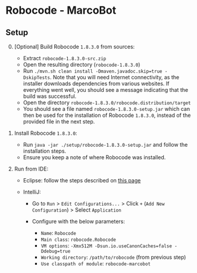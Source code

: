 # Robocode - MarcoBot

## Setup

0. [Optional] Build Robocode `1.8.3.0` from sources:

    - Extract `robocode-1.8.3.0-src.zip`
    - Open the resulting directory (`robocode-1.8.3.0`)
    - Run `./mvn.sh clean install -Dmaven.javadoc.skip=true -DskipTests`. 
    Note that you will need Internet connectivity, as the installer downloads dependencies from various websites.
    If everything went well, you should see a message indicating that the build was successful.
    - Open the directory `robocode-1.8.3.0/robocode.distribution/target`
    - You should see a file named `robocode-1.8.3.0-setup.jar` which can then be used for the installation of Robocode `1.8.3.0`, instead of the provided file in the next step.

1. Install Robocode `1.8.3.0`:

    - Run `java -jar ./setup/robocode-1.8.3.0-setup.jar` and follow the installation steps.
    - Ensure you keep a note of where Robocode was installed.

2. Run from IDE:

    - Eclipse: follow the steps described on [this page](http://robowiki.net/wiki/Robocode/Running_from_Eclipse)
    - IntelliJ:

        - Go to `Run` > `Edit Configurations...` > Click `+` (`Add New Configuration`) > Select `Application`
        - Configure with the below parameters:

            - `Name`: `Robocode`
            - `Main class`: `robocode.Robocode`
            - `VM options`: `-Xmx512M -Dsun.io.useCanonCaches=false -Ddebug=true`
            - `Working directory`: `/path/to/robocode` (from previous step)
            - `Use classpath of module`: `robocode-marcobot`
